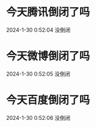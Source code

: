 # 今天腾讯倒闭了吗

2024-1-30 0:52:04 没倒闭

# 今天微博倒闭了吗

2024-1-30 0:52:05 没倒闭

# 今天百度倒闭了吗

2024-1-30 0:52:06 没倒闭


